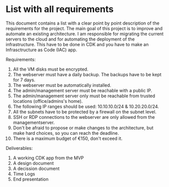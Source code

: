 # List with all requirements

This document contains a list with a clear point by point description of the requirements for the project. The main goal of this project is to improve and automate an existing architecture. I am responsible for migrating the current servers to the cloud and for automating the deployment of the infrastructure. This have to be done in CDK and you have to make an Infrasctructure as Code (IAC) app. 

Requirements:

1. All the VM disks must be encrypted.
2. The webserver must have a daily backup. The backups have to be kept for 7 days.
3. The webserver must be automatically installed.
4. The admin/management server must be reachable with a public IP.
5. The admin/management server only must be reachable from trusted locations (office/admins's home).
6. The following IP ranges should be used: 10.10.10.0/24 & 10.20.20.0/24.
7. All the subnets have to be protected by a firewall on the subnet level.
8. SSH or RDP connections to the webserver are only allowed from the managementserver.
9. Don't be afraid to propose or make changes to the architecture, but make hard choices, so you can reach the deadline.
10. There is a maximum budget of €150, don't exceed it.

Deliverables:

1. A working CDK app from the MVP
2. A design document
3. A decission document
4. Time Logs
5. End presentation






